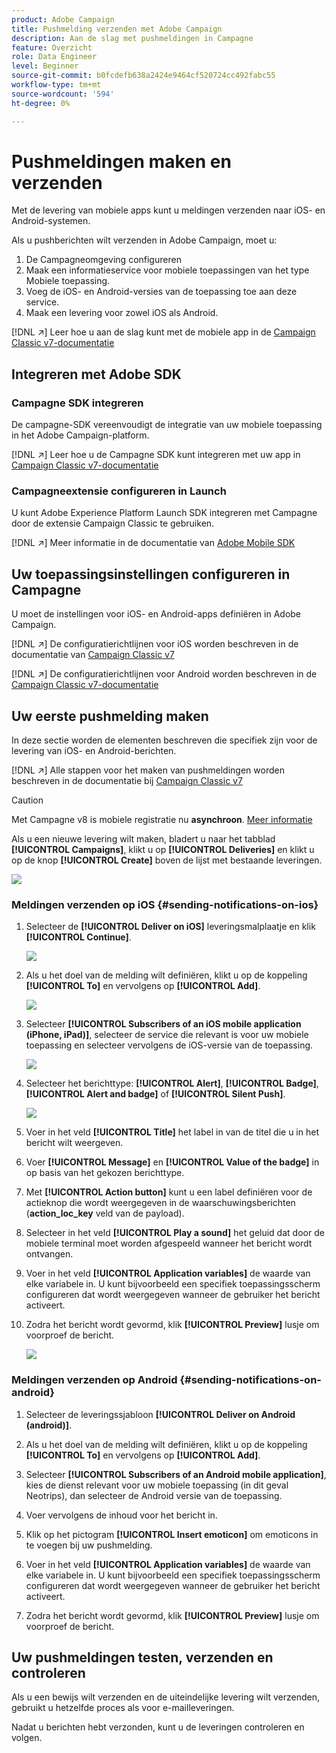 ```yaml
---
product: Adobe Campaign
title: Pushmelding verzenden met Adobe Campaign
description: Aan de slag met pushmeldingen in Campagne
feature: Overzicht
role: Data Engineer
level: Beginner
source-git-commit: b0fcdefb638a2424e9464cf520724cc492fabc55
workflow-type: tm+mt
source-wordcount: '594'
ht-degree: 0%

---
```


# Pushmeldingen maken en verzenden

Met de levering van mobiele apps kunt u meldingen verzenden naar iOS- en Android-systemen.

Als u pushberichten wilt verzenden in Adobe Campaign, moet u:

1. De Campagneomgeving configureren
1. Maak een informatieservice voor mobiele toepassingen van het type Mobiele toepassing.
1. Voeg de iOS- en Android-versies van de toepassing toe aan deze service.
1. Maak een levering voor zowel iOS als Android.

[!DNL :arrow_upper_right:] Leer hoe u aan de slag kunt met de mobiele app in de  [Campaign Classic v7-documentatie](https://experienceleague.adobe.com/docs/campaign-classic/using/sending-messages/sending-push-notifications/about-mobile-app-channel.html)

## Integreren met Adobe SDK

### Campagne SDK integreren

De campagne-SDK vereenvoudigt de integratie van uw mobiele toepassing in het Adobe Campaign-platform.

[!DNL :arrow_upper_right:] Leer hoe u de Campagne SDK kunt integreren met uw app in  [Campaign Classic v7-documentatie](https://experienceleague.adobe.com/docs/campaign-classic/using/sending-messages/sending-push-notifications/integrating-campaign-sdk-into-the-mobile-application.html?lang=en#loading-campaign-sdk)

### Campagneextensie configureren in Launch

U kunt Adobe Experience Platform Launch SDK integreren met Campagne door de extensie Campaign Classic te gebruiken.

[!DNL :arrow_upper_right:] Meer informatie in de documentatie van  [Adobe Mobile SDK](https://aep-sdks.gitbook.io/docs/using-mobile-extensions/adobe-campaignclassic)

## Uw toepassingsinstellingen configureren in Campagne

U moet de instellingen voor iOS- en Android-apps definiëren in Adobe Campaign.

[!DNL :arrow_upper_right:] De configuratierichtlijnen voor iOS worden beschreven in de documentatie van  [Campaign Classic v7](https://experienceleague.adobe.com/docs/campaign-classic/using/sending-messages/sending-push-notifications/configure-the-mobile-app/configuring-the-mobile-application.html?lang=en#sending-messages)

[!DNL :arrow_upper_right:] De configuratierichtlijnen voor Android worden beschreven in de  [Campaign Classic v7-documentatie](https://experienceleague.adobe.com/docs/campaign-classic/using/sending-messages/sending-push-notifications/configure-the-mobile-app/configuring-the-mobile-application-android.html?lang=en#sending-messages)

## Uw eerste pushmelding maken

In deze sectie worden de elementen beschreven die specifiek zijn voor de levering van iOS- en Android-berichten.

[!DNL :arrow_upper_right:] Alle stappen voor het maken van pushmeldingen worden beschreven in de documentatie bij  [Campaign Classic v7](https://experienceleague.adobe.com/docs/campaign-classic/using/sending-messages/sending-push-notifications/creating-notifications.html?lang=en#sending-notifications-on-ios)

>[!CAUTION]
>
>Met Campagne v8 is mobiele registratie nu **asynchroon**. [Meer informatie](../dev/staging.md)

Als u een nieuwe levering wilt maken, bladert u naar het tabblad **[!UICONTROL Campaigns]**, klikt u op **[!UICONTROL Deliveries]** en klikt u op de knop **[!UICONTROL Create]** boven de lijst met bestaande leveringen.

![](assets/delivery_step_1.png)

### Meldingen verzenden op iOS {#sending-notifications-on-ios}

1. Selecteer de **[!UICONTROL Deliver on iOS]** leveringsmalplaatje en klik **[!UICONTROL Continue]**.

   ![](assets/push-template-ios.png)

1. Als u het doel van de melding wilt definiëren, klikt u op de koppeling **[!UICONTROL To]** en vervolgens op **[!UICONTROL Add]**.

   ![](assets/push-ios-select-target.png)

1. Selecteer **[!UICONTROL Subscribers of an iOS mobile application (iPhone, iPad)]**, selecteer de service die relevant is voor uw mobiele toepassing en selecteer vervolgens de iOS-versie van de toepassing.

   ![](assets/push-ios-subscribers.png)

1. Selecteer het berichttype: **[!UICONTROL Alert]**, **[!UICONTROL Badge]**, **[!UICONTROL Alert and badge]** of **[!UICONTROL Silent Push]**.

   ![](assets/push-ios-alert.png)

1. Voer in het veld **[!UICONTROL Title]** het label in van de titel die u in het bericht wilt weergeven.

1. Voer **[!UICONTROL Message]** en **[!UICONTROL Value of the badge]** in op basis van het gekozen berichttype.

1. Met **[!UICONTROL Action button]** kunt u een label definiëren voor de actieknop die wordt weergegeven in de waarschuwingsberichten (**action_loc_key** veld van de payload).

1. Selecteer in het veld **[!UICONTROL Play a sound]** het geluid dat door de mobiele terminal moet worden afgespeeld wanneer het bericht wordt ontvangen.

1. Voer in het veld **[!UICONTROL Application variables]** de waarde van elke variabele in. U kunt bijvoorbeeld een specifiek toepassingsscherm configureren dat wordt weergegeven wanneer de gebruiker het bericht activeert.

1. Zodra het bericht wordt gevormd, klik **[!UICONTROL Preview]** lusje om voorproef de bericht.

   ![](assets/push-ios-preview.png)

### Meldingen verzenden op Android {#sending-notifications-on-android}

1. Selecteer de leveringssjabloon **[!UICONTROL Deliver on Android (android)]**.

   <!--![](assets/push-template-android.png)-->

1. Als u het doel van de melding wilt definiëren, klikt u op de koppeling **[!UICONTROL To]** en vervolgens op **[!UICONTROL Add]**.

   <!--![](assets/nmac_delivery_android_2.png)-->

1. Selecteer **[!UICONTROL Subscribers of an Android mobile application]**, kies de dienst relevant voor uw mobiele toepassing (in dit geval Neotrips), dan selecteer de Android versie van de toepassing.

   <!--![](assets/push-android-select-target.png)-->

1. Voer vervolgens de inhoud voor het bericht in.

   <!--![](assets/push-android-content.png)-->

1. Klik op het pictogram **[!UICONTROL Insert emoticon]** om emoticons in te voegen bij uw pushmelding.

1. Voer in het veld **[!UICONTROL Application variables]** de waarde van elke variabele in. U kunt bijvoorbeeld een specifiek toepassingsscherm configureren dat wordt weergegeven wanneer de gebruiker het bericht activeert.

1. Zodra het bericht wordt gevormd, klik **[!UICONTROL Preview]** lusje om voorproef de bericht.

   <!--![](assets/push-android-preview.png)-->

## Uw pushmeldingen testen, verzenden en controleren

Als u een bewijs wilt verzenden en de uiteindelijke levering wilt verzenden, gebruikt u hetzelfde proces als voor e-mailleveringen.

Nadat u berichten hebt verzonden, kunt u de leveringen controleren en volgen.